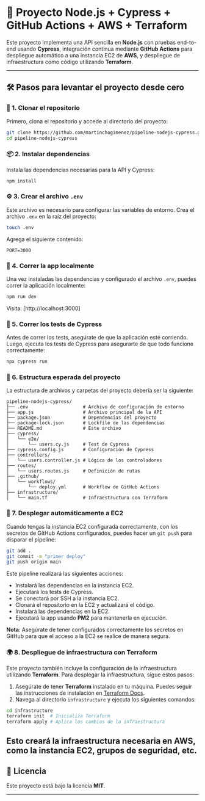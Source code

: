 
# 🚀 Proyecto Node.js + Cypress + GitHub Actions + AWS + Terraform

Este proyecto implementa una API sencilla en **Node.js** con pruebas end-to-end usando **Cypress**, integración continua mediante **GitHub Actions** para despliegue automático a una instancia EC2 de **AWS**, y despliegue de infraestructura como código utilizando **Terraform**.

---

## 🛠️ Pasos para levantar el proyecto desde cero

### 🔁 1. Clonar el repositorio

Primero, clona el repositorio y accede al directorio del proyecto:

```bash
git clone https://github.com/martinchogimenez/pipeline-nodejs-cypress.git
cd pipeline-nodejs-cypress
```

### 📦 2. Instalar dependencias

Instala las dependencias necesarias para la API y Cypress:

```bash
npm install
```

### ⚙️ 3. Crear el archivo `.env`

Este archivo es necesario para configurar las variables de entorno. Crea el archivo `.env` en la raíz del proyecto:

```bash
touch .env
```

Agrega el siguiente contenido:

```env
PORT=3000
```

### 🚀 4. Correr la app localmente

Una vez instaladas las dependencias y configurado el archivo `.env`, puedes correr la aplicación localmente:

```bash
npm run dev
```

Visita: [http://localhost:3000]

### 🧪 5. Correr los tests de Cypress

Antes de correr los tests, asegúrate de que la aplicación esté corriendo. Luego, ejecuta los tests de Cypress para asegurarte de que todo funcione correctamente:

```bash
npx cypress run
```

### 🧼 6. Estructura esperada del proyecto

La estructura de archivos y carpetas del proyecto debería ser la siguiente:

```
pipeline-nodejs-cypress/
├── .env                    # Archivo de configuración de entorno
├── app.js                  # Archivo principal de la API
├── package.json            # Dependencias del proyecto
├── package-lock.json       # Lockfile de las dependencias
├── README.md               # Este archivo
├── cypress/
│   └── e2e/
│       └── users.cy.js     # Test de Cypress
├── cypress.config.js       # Configuración de Cypress
├── controllers/
│   └── users.controller.js # Lógica de los controladores
├── routes/
│   └── users.routes.js     # Definición de rutas
├── .github/
│   └── workflows/
│       └── deploy.yml      # Workflow de GitHub Actions
├── infrastructure/
│   └── main.tf             # Infraestructura con Terraform
```

### 🤖 7. Desplegar automáticamente a EC2

Cuando tengas la instancia EC2 configurada correctamente, con los secretos de GitHub Actions configurados, puedes hacer un `git push` para disparar el pipeline:

```bash
git add .
git commit -m "primer deploy"
git push origin main
```

Este pipeline realizará las siguientes acciones:

- Instalará las dependencias en la instancia EC2.
- Ejecutará los tests de Cypress.
- Se conectará por SSH a la instancia EC2.
- Clonará el repositorio en la EC2 y actualizará el código.
- Instalará las dependencias en la EC2.
- Ejecutará la app usando **PM2** para mantenerla en ejecución.

**Nota**: Asegúrate de tener configurados correctamente los secretos en GitHub para que el acceso a la EC2 se realice de manera segura.

### 🌍 8. Despliegue de infraestructura con Terraform

Este proyecto también incluye la configuración de la infraestructura utilizando **Terraform**. Para desplegar la infraestructura, sigue estos pasos:

1. Asegúrate de tener **Terraform** instalado en tu máquina. Puedes seguir las instrucciones de instalación en [Terraform Docs](https://www.terraform.io/downloads.html).
2. Navega al directorio `infrastructure` y ejecuta los siguientes comandos:

```bash
cd infrastructure
terraform init  # Inicializa Terraform
terraform apply # Aplica los cambios de la infraestructura
```

Esto creará la infraestructura necesaria en AWS, como la instancia EC2, grupos de seguridad, etc.
---

## 📄 Licencia

Este proyecto está bajo la licencia **MIT**. 

---